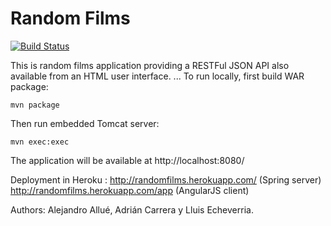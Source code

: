 # Random Films

[![Build Status](https://travis-ci.org/acp13udl/randomfilms.svg?branch=master)](https://travis-ci.org/acp13udl/randomfilms)

This is random films application providing a RESTFul JSON API also available from an HTML user interface.
...
To run locally, first build WAR package:

`mvn package`

Then run embedded Tomcat server:

`mvn exec:exec`

The application will be available at http://localhost:8080/

Deployment in Heroku : http://randomfilms.herokuapp.com/ (Spring server) http://randomfilms.herokuapp.com/app (AngularJS client)

Authors: Alejandro Allué, Adrián Carrera y Lluis Echeverria.

